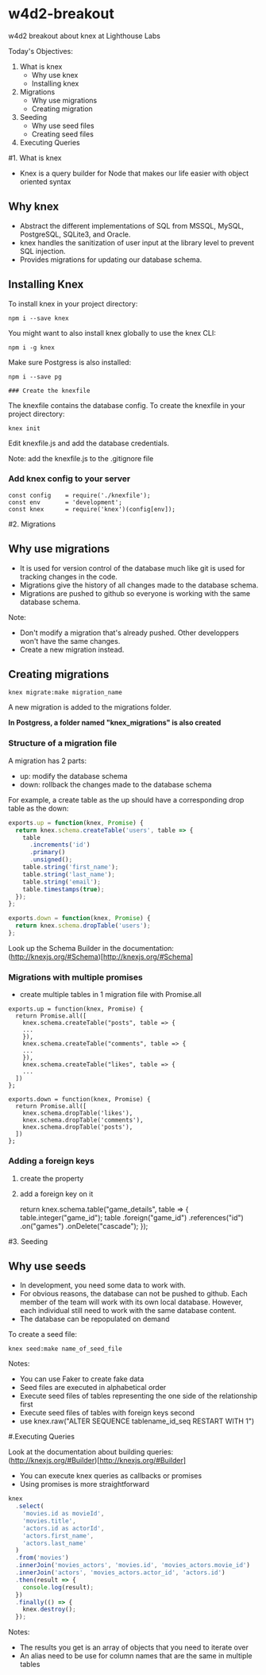 # w4d2-breakout

w4d2 breakout about knex at Lighthouse Labs

Today's Objectives:

1.  What is knex
    - Why use knex
    - Installing knex
2.  Migrations
    - Why use migrations
    - Creating migration
3.  Seeding
    - Why use seed files
    - Creating seed files
4.  Executing Queries

#1. What is knex

- Knex is a query builder for Node that makes our life easier with object oriented syntax

## Why knex

- Abstract the different implementations of SQL from MSSQL, MySQL, PostgreSQL, SQLite3, and Oracle.
- knex handles the sanitization of user input at the library level to prevent SQL injection.
- Provides migrations for updating our database schema.

## Installing Knex

To install knex in your project directory:

    npm i --save knex

You might want to also install knex globally to use the knex CLI:

    npm i -g knex

Make sure Postgress is also installed:

    npm i --save pg

    ### Create the knexfile

The knexfile contains the database config. To create the knexfile in your project directory:

    knex init

Edit knexfile.js and add the database credentials.

Note: add the knexfile.js to the .gitignore file

### Add knex config to your server

    const config    = require('./knexfile');
    const env       = 'development';
    const knex      = require('knex')(config[env]);

#2. Migrations

## Why use migrations

- It is used for version control of the database much like git is used for tracking changes in the code.
- Migrations give the history of all changes made to the database schema.
- Migrations are pushed to github so everyone is working with the same database schema.

Note:

- Don't modify a migration that's already pushed. Other developpers won't have the same changes.
- Create a new migration instead.

## Creating migrations

    knex migrate:make migration_name

A new migration is added to the migrations folder.

**In Postgress, a folder named "knex_migrations" is also created**

### Structure of a migration file

A migration has 2 parts:

- up: modify the database schema
- down: rollback the changes made to the database schema

For example, a create table as the up should have a corresponding drop table as the down:

```javascript
exports.up = function(knex, Promise) {
  return knex.schema.createTable('users', table => {
    table
      .increments('id')
      .primary()
      .unsigned();
    table.string('first_name');
    table.string('last_name');
    table.string('email');
    table.timestamps(true);
  });
};

exports.down = function(knex, Promise) {
  return knex.schema.dropTable('users');
};
```

Look up the Schema Builder in the documentation:
(http://knexjs.org/#Schema)[http://knexjs.org/#Schema]

### Migrations with multiple promises

- create multiple tables in 1 migration file with Promise.all

```
exports.up = function(knex, Promise) {
  return Promise.all([
    knex.schema.createTable("posts", table => {
    ...
    }),
    knex.schema.createTable("comments", table => {
    ...
    }),
    knex.schema.createTable("likes", table => {
    ...
  ])
};

exports.down = function(knex, Promise) {
  return Promise.all([
    knex.schema.dropTable('likes'),
    knex.schema.dropTable('comments'),
    knex.schema.dropTable('posts'),
  ])
};
```

### Adding a foreign keys

1. create the property
2. add a foreign key on it

   return knex.schema.table("game_details", table => {
   table.integer("game_id");
   table
   .foreign("game_id")
   .references("id")
   .on("games")
   .onDelete("cascade");
   });

#3. Seeding

## Why use seeds

- In development, you need some data to work with.
- For obvious reasons, the database can not be pushed to github. Each member of the team will work with its own local database. However, each individual still need to work with the same database content.
- The database can be repopulated on demand

To create a seed file:

    knex seed:make name_of_seed_file

Notes:

- You can use Faker to create fake data
- Seed files are executed in alphabetical order
- Execute seed files of tables representing the one side of the relationship first
- Execute seed files of tables with foreign keys second
- use knex.raw("ALTER SEQUENCE tablename_id_seq RESTART WITH 1")

#.Executing Queries

Look at the documentation about building queries:
(http://knexjs.org/#Builder)[http://knexjs.org/#Builder]

- You can execute knex queries as callbacks or promises
- Using promises is more straightforward

```javascript
knex
  .select(
    'movies.id as movieId',
    'movies.title',
    'actors.id as actorId',
    'actors.first_name',
    'actors.last_name'
  )
  .from('movies')
  .innerJoin('movies_actors', 'movies.id', 'movies_actors.movie_id')
  .innerJoin('actors', 'movies_actors.actor_id', 'actors.id')
  .then(result => {
    console.log(result);
  })
  .finally(() => {
    knex.destroy();
  });
```

Notes:

- The results you get is an array of objects that you need to iterate over
- An alias need to be use for column names that are the same in multiple tables

